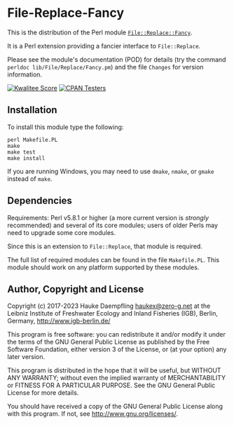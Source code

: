 File-Replace-Fancy
==================

This is the distribution of the Perl module
[`File::Replace::Fancy`](https://metacpan.org/pod/File::Replace::Fancy).

It is a Perl extension providing a fancier interface to `File::Replace`.

Please see the module's documentation (POD) for details (try the command
`perldoc lib/File/Replace/Fancy.pm`) and the file `Changes` for version
information.

[![Kwalitee Score](https://cpants.cpanauthors.org/dist/File-Replace-Fancy.svg)](https://cpants.cpanauthors.org/dist/File-Replace-Fancy)
[![CPAN Testers](https://badges.zero-g.net/cpantesters/File-Replace-Fancy.svg)](http://matrix.cpantesters.org/?dist=File-Replace-Fancy)

Installation
------------

To install this module type the following:

	perl Makefile.PL
	make
	make test
	make install

If you are running Windows, you may need to use `dmake`, `nmake`, or `gmake`
instead of `make`.

Dependencies
------------

Requirements: Perl v5.8.1 or higher (a more current version is *strongly*
recommended) and several of its core modules; users of older Perls may need
to upgrade some core modules.

Since this is an extension to `File::Replace`, that module is required.

The full list of required modules can be found in the file `Makefile.PL`.
This module should work on any platform supported by these modules.

Author, Copyright and License
-----------------------------

Copyright (c) 2017-2023 Hauke Daempfling <haukex@zero-g.net>
at the Leibniz Institute of Freshwater Ecology and Inland Fisheries (IGB),
Berlin, Germany, <http://www.igb-berlin.de/>

This program is free software: you can redistribute it and/or modify
it under the terms of the GNU General Public License as published by
the Free Software Foundation, either version 3 of the License, or
(at your option) any later version.

This program is distributed in the hope that it will be useful,
but WITHOUT ANY WARRANTY; without even the implied warranty of
MERCHANTABILITY or FITNESS FOR A PARTICULAR PURPOSE. See the
GNU General Public License for more details.

You should have received a copy of the GNU General Public License
along with this program. If not, see <http://www.gnu.org/licenses/>.

